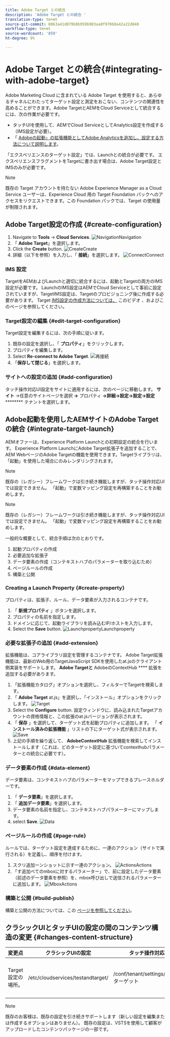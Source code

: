 ```yaml
---
title: Adobe Target との統合
description: 'Adobe Target との統合 '
translation-type: tm+mt
source-git-commit: 8063a41d079b8b959b903aa0f97068a42a22d840
workflow-type: tm+mt
source-wordcount: '859'
ht-degree: 9%

---
```



# Adobe Target との統合{#integrating-with-adobe-target}

Adobe Marketing Cloud に含まれている Adobe Target を使用すると、あらゆるチャネルにわたってターゲット設定と測定をおこない、コンテンツの関連性を高めることができます。Adobe TargetとAEMをCloud Serviceとして統合するには、次の作業が必要です。

* タッチUIを使用して、AEMでCloud ServiceとしてAnalytics設定を作成する（IMS設定が必要）。
* 「 [Adobeの起動」の拡張機能としてAdobe Analyticsを追加し、設定する方法について説明します](https://docs.adobe.com/content/help/en/launch/using/intro/get-started/quick-start.html)。

「エクスペリエンスのターゲット設定」では、Launchとの統合が必要です。 エクスペリエンスフラグメントをTargetに書き出す場合は、Adobe Target設定とIMSのみが必要です。

>[!NOTE]
>
>既存の Target アカウントを持たない Adobe Experience Manager as a Cloud Service ユーザーは、Experience Cloud 用の Target Foundation パックへのアクセスをリクエストできます。この Foundation パックでは、Target の使用量が制限されます。

## Adobe Target設定の作成 {#create-configuration}

1. Navigate to **Tools** → **Cloud Services**.
   ![](assets/cloudservice.png "NavigationNavigation")
2. 「 **Adobe Target**」を選択します。
3. Click the **Create** button.
   ![](assets/tenant.png "CreateCreate")
4. 詳細（以下を参照）を入力し、「 **接続**」を選択します。
   ![](assets/open_screen.png "ConnectConnect")

### IMS 設定

TargetをAEMおよびLaunchと適切に統合するには、起動とTargetの両方のIMS設定が必要です。 LaunchのIMS設定はAEMでCloud Serviceとして事前に設定されていますが、TargetIMS設定は、Targetのプロビジョニング後に作成する必要があります。 Target [IMS設定の作成方法については、](https://helpx.adobe.com/experience-manager/kt/sites/using/aem-sites-target-standard-technical-video-understand.html) このビデオ [](https://docs.adobe.com/content/help/en/experience-manager-65/administering/integration/integration-ims-adobe-io.html) 、およびこのページを参照してください。

### Target設定の編集 {#edit-target-configuration}

Target設定を編集するには、次の手順に従います。

1. 既存の設定を選択し、「 **プロパティ**」をクリックします。
2. プロパティを編集します。
3. Select **Re-connect to Adobe Target**.
   ![再接続](assets/edit_config_page.png "再接続")
4. 「**保存して閉じる**」を選択します。

### サイトへの設定の追加 {#add-configuration}

タッチ操作対応UI設定をサイトに適用するには、次のページに移動します。 **サイト** →任意のサイトページを選択 **→** プロパティ **→詳細→設定→設定→設定********** テナントを選択します。

## Adobe起動を使用したAEMサイトのAdobe Targetの統合 {#integrate-target-launch}

AEMオファーは、Experience Platform Launchとの初期設定の統合を行います。 Experience Platform LaunchにAdobe Target拡張子を追加することで、AEM WebページのAdobe Targetの機能を使用できます。Targetライブラリは、「起動」を使用した場合にのみレンダリングされます。

>[!NOTE]
>
>既存の（レガシー）フレームワークは引き続き機能しますが、タッチ操作対応UIでは設定できません。 「起動」で変数マッピング設定を再構築することをお勧めします。

>[!NOTE]
>
>既存の（レガシー）フレームワークは引き続き機能しますが、タッチ操作対応UIでは設定できません。 「起動」で変数マッピング設定を再構築することをお勧めします。

一般的な概要として、統合手順は次のとおりです。

1. 起動プロパティの作成
2. 必要追加な拡張子
3. データ要素の作成（コンテキストハブのパラメーターを取り込むため）
4. ページルールの作成
5. 構築と公開

### Creating a Launch Property {#create-property}

プロパティは、拡張子、ルール、データ要素が入力されるコンテナです。

1. 「 **新規プロパティ** 」ボタンを選択します。
2. プロパティの名前を指定します。
3. ドメインに応じて、起動ライブラリを読み込むIP/ホストを入力します。
4. Select the **Save** button.
   ![LaunchpropertyLaunchproperty](assets/properties_newproperty.png "")

### 必要な拡張子の追加 {#add-extension}

拡張機能は、コアライブラリ設定を管理するコンテナです。 Adobe Target拡張機能は、最新のWeb用のTargetJavaScript SDKを使用したat.jsのクライアント側実装をサポートします。 **Adobe Targetと** AdobeのContextHub **** 拡張を追加する必要があります。

1. 「拡張機能カタログ」オプションを選択し、フィルターでTargetを検索します。
2. 「 **Adobe Target** at.js」を選択し、「インストール」オプションをクリックします。
   ![Target](assets/search_ext.png "SearchTarget検索")
3. Select the **Configure** button. 設定ウィンドウに、読み込まれたTargetアカウントの資格情報と、この拡張のat.jsバージョンが表示されます。
4. 「 **保存** 」を選択して、ターゲット式を起動プロパティに追加します。 「 **インストール済みの拡張機能** 」リストの下にターゲット式が表示されます。
   ![Save](assets/configure_extension.png "ExtensionSave Extension")
5. 上記の手順を繰り返して、 **AdobeContextHub** 拡張機能を検索してインストールします（これは、どのターゲット設定に基づいてcontexthubパラメーターとの統合に必要です）。

### データ要素の作成 {#data-element}

データ要素は、コンテキストハブのパラメーターをマップできるプレースホルダーです。

1. 「 **データ要素**」を選択します。
2. 「 **追加データ要素**」を選択します。
3. データ要素の名前を指定し、コンテキストハブパラメーターにマップします。
4. select **Save**.
   ![Data](assets/data_elem.png "ElementData要素")

### ページルールの作成 {#page-rule}

ルールでは、ターゲット設定を達成するために、一連のアクション（サイトで実行される）を定義し、順序を付けます。

1. スクリ追加ーンショットに示す一連のアクション。
   ![](assets/rules.png "ActionsActions")
2. 「す追加べてのmboxに対するパラメーター」で、前に設定したデータ要素（前述のデータ要素を参照）を、mbox呼び出しで送信されるパラメーターに追加します。
   ![](assets/map_data.png "MboxActions")

### 構築と公開 {#build-publish}

構築と公開の方法については、この [ページを参照してください](https://docs.adobe.com/content/help/en/experience-manager-learn/aem-target-tutorial/aem-target-implementation/using-launch-adobe-io.html)。

## クラシックUIとタッチUIの設定の間のコンテンツ構造の変更 {#changes-content-structure}

| **変更点** | **クラシックUIの設定** | **タッチ操作対応UIの設定** | **結果** |
|---|---|---|---|
| Target設定の場所。 | /etc/cloudservices/testandtarget/ | /conf/tenant/settings/cloudservices/ターゲット | 以前は、/etc/cloudservices/testandtargetの下に複数の設定が存在していましたが、現在は1つの設定がテナントの下に存在します。 |

>[!NOTE]
>
>既存のお客様は、既存の設定を引き続きサポートします（新しい設定を編集または作成するオプションはありません）。 既存の設定は、VSTSを使用して顧客がアップロードしたコンテンツパッケージの一部です。
